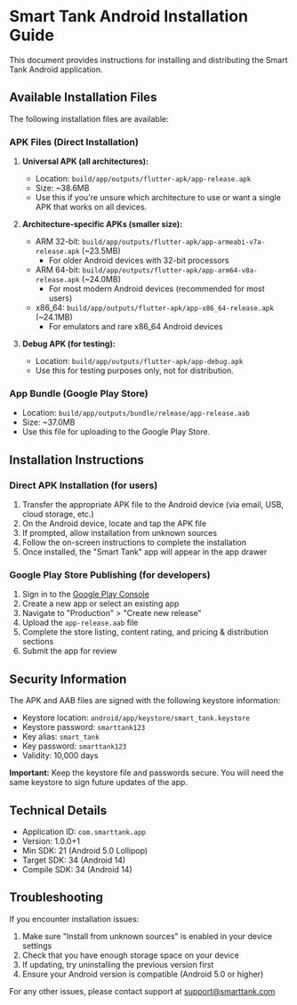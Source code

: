 # Smart Tank Android Installation Guide

This document provides instructions for installing and distributing the Smart Tank Android application.

## Available Installation Files

The following installation files are available:

### APK Files (Direct Installation)

1. **Universal APK (all architectures):**
   - Location: `build/app/outputs/flutter-apk/app-release.apk`
   - Size: ~38.6MB
   - Use this if you're unsure which architecture to use or want a single APK that works on all devices.

2. **Architecture-specific APKs (smaller size):**
   - ARM 32-bit: `build/app/outputs/flutter-apk/app-armeabi-v7a-release.apk` (~23.5MB)
     - For older Android devices with 32-bit processors
   - ARM 64-bit: `build/app/outputs/flutter-apk/app-arm64-v8a-release.apk` (~24.0MB)
     - For most modern Android devices (recommended for most users)
   - x86_64: `build/app/outputs/flutter-apk/app-x86_64-release.apk` (~24.1MB)
     - For emulators and rare x86_64 Android devices

3. **Debug APK (for testing):**
   - Location: `build/app/outputs/flutter-apk/app-debug.apk`
   - Use this for testing purposes only, not for distribution.

### App Bundle (Google Play Store)

- Location: `build/app/outputs/bundle/release/app-release.aab`
- Size: ~37.0MB
- Use this file for uploading to the Google Play Store.

## Installation Instructions

### Direct APK Installation (for users)

1. Transfer the appropriate APK file to the Android device (via email, USB, cloud storage, etc.)
2. On the Android device, locate and tap the APK file
3. If prompted, allow installation from unknown sources
4. Follow the on-screen instructions to complete the installation
5. Once installed, the "Smart Tank" app will appear in the app drawer

### Google Play Store Publishing (for developers)

1. Sign in to the [Google Play Console](https://play.google.com/console)
2. Create a new app or select an existing app
3. Navigate to "Production" > "Create new release"
4. Upload the `app-release.aab` file
5. Complete the store listing, content rating, and pricing & distribution sections
6. Submit the app for review

## Security Information

The APK and AAB files are signed with the following keystore information:

- Keystore location: `android/app/keystore/smart_tank.keystore`
- Keystore password: `smarttank123`
- Key alias: `smart_tank`
- Key password: `smarttank123`
- Validity: 10,000 days

**Important:** Keep the keystore file and passwords secure. You will need the same keystore to sign future updates of the app.

## Technical Details

- Application ID: `com.smarttank.app`
- Version: 1.0.0+1
- Min SDK: 21 (Android 5.0 Lollipop)
- Target SDK: 34 (Android 14)
- Compile SDK: 34 (Android 14)

## Troubleshooting

If you encounter installation issues:

1. Make sure "Install from unknown sources" is enabled in your device settings
2. Check that you have enough storage space on your device
3. If updating, try uninstalling the previous version first
4. Ensure your Android version is compatible (Android 5.0 or higher)

For any other issues, please contact support at support@smarttank.com
